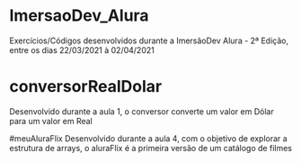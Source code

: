 # ImersaoDev_Alura
Exercícios/Códigos desenvolvidos durante a ImersãoDev Alura - 2ª Edição, entre os dias 22/03/2021 à 02/04/2021

# conversorRealDolar
Desenvolvido durante a aula 1, o conversor converte um valor em Dólar para um valor em Real

#meuAluraFlix
Desenvolvido durante a aula 4, com o objetivo de explorar a estrutura de arrays, o aluraFlix é a primeira versão de um catálogo de filmes
